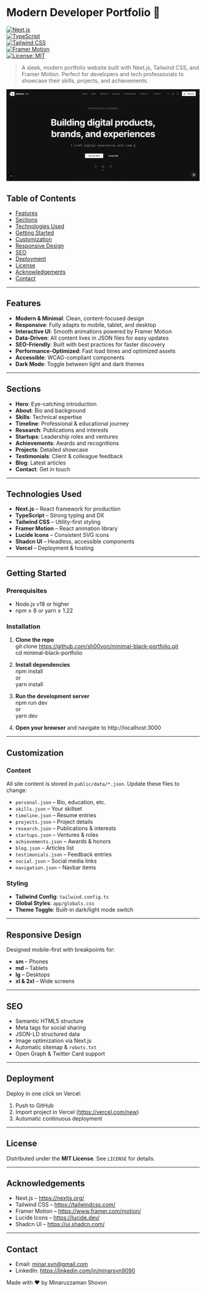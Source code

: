# Modern Developer Portfolio 🚀

[![Next.js](https://img.shields.io/badge/Next.js-000000?style=for-the-badge&logo=next.js&logoColor=white)](https://nextjs.org/)  
[![TypeScript](https://img.shields.io/badge/TypeScript-007ACC?style=for-the-badge&logo=typescript&logoColor=white)](https://www.typescriptlang.org/)  
[![Tailwind CSS](https://img.shields.io/badge/Tailwind_CSS-38B2AC?style=for-the-badge&logo=tailwind-css&logoColor=white)](https://tailwindcss.com/)  
[![Framer Motion](https://img.shields.io/badge/Framer_Motion-0055FF?style=for-the-badge&logo=framer&logoColor=white)](https://www.framer.com/motion/)  
[![License: MIT](https://img.shields.io/badge/License-MIT-yellow.svg?style=for-the-badge)](https://opensource.org/licenses/MIT)  

> A sleek, modern portfolio website built with Next.js, Tailwind CSS, and Framer Motion. Perfect for developers and tech professionals to showcase their skills, projects, and achievements.

![Portfolio Preview](preview.png)

## Table of Contents

- [Features](#features)  
- [Sections](#sections)  
- [Technologies Used](#technologies-used)  
- [Getting Started](#getting-started)  
- [Customization](#customization)  
- [Responsive Design](#responsive-design)  
- [SEO](#seo)  
- [Deployment](#deployment)  
- [License](#license)  
- [Acknowledgements](#acknowledgements)  
- [Contact](#contact)  

---

## Features

- **Modern & Minimal**: Clean, content-focused design  
- **Responsive**: Fully adapts to mobile, tablet, and desktop  
- **Interactive UI**: Smooth animations powered by Framer Motion  
- **Data-Driven**: All content lives in JSON files for easy updates  
- **SEO-Friendly**: Built with best practices for faster discovery  
- **Performance-Optimized**: Fast load times and optimized assets  
- **Accessible**: WCAG-compliant components  
- **Dark Mode**: Toggle between light and dark themes  

---

## Sections

- **Hero**: Eye-catching introduction  
- **About**: Bio and background  
- **Skills**: Technical expertise  
- **Timeline**: Professional & educational journey  
- **Research**: Publications and interests  
- **Startups**: Leadership roles and ventures  
- **Achievements**: Awards and recognitions  
- **Projects**: Detailed showcase  
- **Testimonials**: Client & colleague feedback  
- **Blog**: Latest articles  
- **Contact**: Get in touch  

---

## Technologies Used

- **Next.js** – React framework for production  
- **TypeScript** – Strong typing and DX  
- **Tailwind CSS** – Utility-first styling  
- **Framer Motion** – React animation library  
- **Lucide Icons** – Consistent SVG icons  
- **Shadcn UI** – Headless, accessible components  
- **Vercel** – Deployment & hosting  

---

## Getting Started

### Prerequisites

- Node.js v18 or higher  
- npm ≥ 8 or yarn ≥ 1.22  

### Installation

1. **Clone the repo**  
   git clone https://github.com/sh00von/minimal-black-portfolio.git  
   cd minimal-black-portfolio

2. **Install dependencies**  
   npm install  
   or  
   yarn install

3. **Run the development server**  
   npm run dev  
   or  
   yarn dev

4. **Open your browser** and navigate to http://localhost:3000

---

## Customization

### Content

All site content is stored in `public/data/*.json`. Update these files to change:

- `personal.json` – Bio, education, etc.  
- `skills.json` – Your skillset  
- `timeline.json` – Resume entries  
- `projects.json` – Project details  
- `research.json` – Publications & interests  
- `startups.json` – Ventures & roles  
- `achievements.json` – Awards & honors  
- `blog.json` – Articles list  
- `testimonials.json` – Feedback entries  
- `social.json` – Social media links  
- `navigation.json` – Navbar items  

### Styling

- **Tailwind Config**: `tailwind.config.ts`  
- **Global Styles**: `app/globals.css`  
- **Theme Toggle**: Built-in dark/light mode switch  

---

## Responsive Design

Designed mobile-first with breakpoints for:

- **sm** – Phones  
- **md** – Tablets  
- **lg** – Desktops  
- **xl & 2xl** – Wide screens  

---

## SEO

- Semantic HTML5 structure  
- Meta tags for social sharing  
- JSON-LD structured data  
- Image optimization via Next.js  
- Automatic sitemap & `robots.txt`  
- Open Graph & Twitter Card support  

---

## Deployment

Deploy in one click on Vercel:

1. Push to GitHub  
2. Import project in Vercel (https://vercel.com/new)  
3. Automatic continuous deployment  

---

## License

Distributed under the **MIT License**. See `LICENSE` for details.

---

## Acknowledgements

- Next.js – https://nextjs.org/  
- Tailwind CSS – https://tailwindcss.com/  
- Framer Motion – https://www.framer.com/motion/  
- Lucide Icons – https://lucide.dev/  
- Shadcn UI – https://ui.shadcn.com/  

---

## Contact

- Email: minar.svn@gmail.com  
- LinkedIn: https://linkedin.com/in/minarsvn9090  

Made with ❤️ by Minaruzzaman Shovon  
